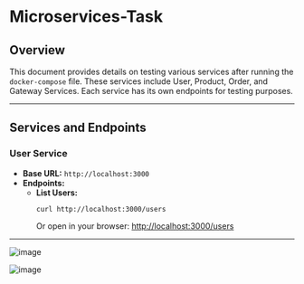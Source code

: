# Microservices-Task

## Overview
This document provides details on testing various services after running the `docker-compose` file. These services include User, Product, Order, and Gateway Services. Each service has its own endpoints for testing purposes.

---

## Services and Endpoints

### **User Service**
- **Base URL:** `http://localhost:3000`
- **Endpoints:**
  - **List Users:**  
    ```
    curl http://localhost:3000/users
    ```
    Or open in your browser: [http://localhost:3000/users](http://localhost:3000/users)

---

![image](https://github.com/user-attachments/assets/8882f96b-63b1-4d14-b17b-abaf40e3dc7b)

![image](https://github.com/user-attachments/assets/6e4b6f24-8942-4ac2-8a67-9b85f2598da1)


